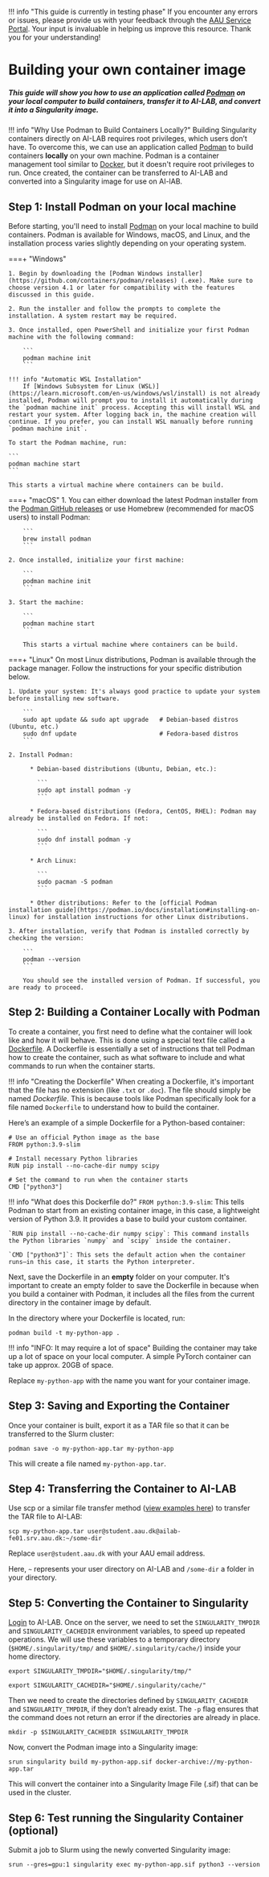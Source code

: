 !!! info "This guide is currently in testing phase"
    If you encounter any errors or issues, please provide us with your feedback through the [AAU Service Portal](https://serviceportal.aau.dk/serviceportal?id=sc_cat_item&sys_id=a05e2fb4c3434610f0f3041ad001310e). Your input is invaluable in helping us improve this resource. Thank you for your understanding!

# Building your own container image

##### This guide will show you how to use an application called [Podman](https://podman.io/) on your local computer to build containers, transfer it to AI-LAB, and convert it into a Singularity image.

!!! info "Why Use Podman to Build Containers Locally?"
    Building Singularity containers directly on AI-LAB requires root privileges, which users don’t have. To overcome this, we can use an application called [Podman](https://podman.io/) to build containers **locally** on your own machine. Podman is a container management tool similar to [Docker](https://www.docker.com/), but it doesn't require root privileges to run. Once created, the container can be transferred to AI-LAB and converted into a Singularity image for use on AI-lAB.


## Step 1: Install Podman on your local machine
Before starting, you'll need to install [Podman](https://podman.io/) on your local machine to build containers. Podman is available for Windows, macOS, and Linux, and the installation process varies slightly depending on your operating system.

===+ "Windows"

    1. Begin by downloading the [Podman Windows installer](https://github.com/containers/podman/releases) (.exe). Make sure to choose version 4.1 or later for compatibility with the features discussed in this guide.

    2. Run the installer and follow the prompts to complete the installation. A system restart may be required.

    3. Once installed, open PowerShell and initialize your first Podman machine with the following command:

        ```
        podman machine init
        ```

    !!! info "Automatic WSL Installation"
        If [Windows Subsystem for Linux (WSL)](https://learn.microsoft.com/en-us/windows/wsl/install) is not already installed, Podman will prompt you to install it automatically during the `podman machine init` process. Accepting this will install WSL and restart your system. After logging back in, the machine creation will continue. If you prefer, you can install WSL manually before running `podman machine init`.

    To start the Podman machine, run:

    ```
    podman machine start
    ```

    This starts a virtual machine where containers can be build.

===+ "macOS"
    1. You can either download the latest Podman installer from the [Podman GitHub releases](https://github.com/containers/podman/releases) or use Homebrew (recommended for macOS users) to install Podman:

        ```
        brew install podman
        ```

    2. Once installed, initialize your first machine:

        ```
        podman machine init
        ```

    3. Start the machine:

        ```
        podman machine start
        ```

        This starts a virtual machine where containers can be build.

===+ "Linux"
    On most Linux distributions, Podman is available through the package manager. Follow the instructions for your specific distribution below.

    1. Update your system: It's always good practice to update your system before installing new software.

        ```
        sudo apt update && sudo apt upgrade   # Debian-based distros (Ubuntu, etc.)
        sudo dnf update                       # Fedora-based distros
        ```

    2. Install Podman:

          * Debian-based distributions (Ubuntu, Debian, etc.):

            ```
            sudo apt install podman -y
            ```

          * Fedora-based distributions (Fedora, CentOS, RHEL): Podman may already be installed on Fedora. If not:

            ```
            sudo dnf install podman -y
            ```

          * Arch Linux:

            ```
            sudo pacman -S podman
            ```

          * Other distributions: Refer to the [official Podman installation guide](https://podman.io/docs/installation#installing-on-linux) for installation instructions for other Linux distributions.

    3. After installation, verify that Podman is installed correctly by checking the version:

        ```
        podman --version
        ```
        
        You should see the installed version of Podman. If successful, you are ready to proceed.


## Step 2: Building a Container Locally with Podman
To create a container, you first need to define what the container will look like and how it will behave. This is done using a special text file called a [Dockerfile](https://docs.docker.com/reference/dockerfile/). A Dockerfile is essentially a set of instructions that tell Podman how to create the container, such as what software to include and what commands to run when the container starts.

!!! info "Creating the Dockerfile"
    When creating a Dockerfile, it's important that the file has no extension (like `.txt` or `.doc`). The file should simply be named *Dockerfile*. This is because tools like Podman specifically look for a file named `Dockerfile` to understand how to build the container.

Here’s an example of a simple Dockerfile for a Python-based container:

``` title="Dockerfile"
# Use an official Python image as the base
FROM python:3.9-slim

# Install necessary Python libraries
RUN pip install --no-cache-dir numpy scipy

# Set the command to run when the container starts
CMD ["python3"]
```

!!! info "What does this Dockerfile do?"
    `FROM python:3.9-slim`: This tells Podman to start from an existing container image, in this case, a lightweight version of Python 3.9. It provides a base to build your custom container.

    `RUN pip install --no-cache-dir numpy scipy`: This command installs the Python libraries `numpy` and `scipy` inside the container.
    
    `CMD ["python3"]`: This sets the default action when the container runs—in this case, it starts the Python interpreter.

Next, save the Dockerfile in an **empty** folder on your computer. It's important to create an empty folder to save the Dockerfile in because when you build a container with Podman, it includes all the files from the current directory in the container image by default.

In the directory where your Dockerfile is located, run:

```
podman build -t my-python-app .
```

!!! info "INFO: It may require a lot of space"
    Building the container may take up a lot of space on your local computer. A simple PyTorch container can take up approx. 20GB of space.

Replace `my-python-app` with the name you want for your container image.

## Step 3: Saving and Exporting the Container
Once your container is built, export it as a TAR file so that it can be transferred to the Slurm cluster:

```
podman save -o my-python-app.tar my-python-app
```

This will create a file named `my-python-app.tar`.

## Step 4: Transferring the Container to AI-LAB
Use scp or a similar file transfer method ([view examples here](/ai-lab/getting-started/file-management/)) to transfer the TAR file to AI-LAB:

```
scp my-python-app.tar user@student.aau.dk@ailab-fe01.srv.aau.dk:~/some-dir
```

Replace `user@student.aau.dk` with your AAU email address.

Here, `~` represents your user directory on AI-LAB and `/some-dir` a folder in your directory.

## Step 5: Converting the Container to Singularity
[Login](/ai-lab/getting-started/login/) to AI-LAB. Once on the server, we need to set the `SINGULARITY_TMPDIR` and `SINGULARITY_CACHEDIR` environment variables, to speed up repeated operations. We will use these variables to a temporary directory (`$HOME/.singularity/tmp/` and `$HOME/.singularity/cache/`) inside your home directory.
```
export SINGULARITY_TMPDIR="$HOME/.singularity/tmp/"
```

```
export SINGULARITY_CACHEDIR="$HOME/.singularity/cache/"
```

Then we need to create the directories defined by `SINGULARITY_CACHEDIR` and `SINGULARITY_TMPDIR`, if they don’t already exist. The `-p` flag ensures that the command does not return an error if the directories are already in place.

```
mkdir -p $SINGULARITY_CACHEDIR $SINGULARITY_TMPDIR
```

Now, convert the Podman image into a Singularity image:

```
srun singularity build my-python-app.sif docker-archive://my-python-app.tar
```

This will convert the container into a Singularity Image File (.sif) that can be used in the cluster.


## Step 6: Test running the Singularity Container (optional)
Submit a job to Slurm using the newly converted Singularity image:

```
srun --gres=gpu:1 singularity exec my-python-app.sif python3 --version
```